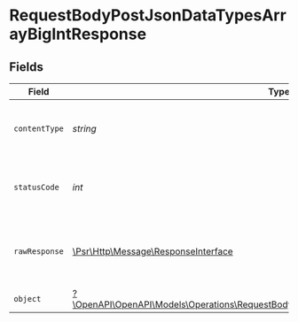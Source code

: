 # RequestBodyPostJsonDataTypesArrayBigIntResponse


## Fields

| Field                                                                                                                                                                     | Type                                                                                                                                                                      | Required                                                                                                                                                                  | Description                                                                                                                                                               |
| ------------------------------------------------------------------------------------------------------------------------------------------------------------------------- | ------------------------------------------------------------------------------------------------------------------------------------------------------------------------- | ------------------------------------------------------------------------------------------------------------------------------------------------------------------------- | ------------------------------------------------------------------------------------------------------------------------------------------------------------------------- |
| `contentType`                                                                                                                                                             | *string*                                                                                                                                                                  | :heavy_check_mark:                                                                                                                                                        | HTTP response content type for this operation                                                                                                                             |
| `statusCode`                                                                                                                                                              | *int*                                                                                                                                                                     | :heavy_check_mark:                                                                                                                                                        | HTTP response status code for this operation                                                                                                                              |
| `rawResponse`                                                                                                                                                             | [\Psr\Http\Message\ResponseInterface](https://www.php-fig.org/psr/psr-7/#33-psrhttpmessageresponseinterface)                                                              | :heavy_minus_sign:                                                                                                                                                        | Raw HTTP response; suitable for custom response parsing                                                                                                                   |
| `object`                                                                                                                                                                  | [?\OpenAPI\OpenAPI\Models\Operations\RequestBodyPostJsonDataTypesArrayBigIntResponseBody](../../models/operations/RequestBodyPostJsonDataTypesArrayBigIntResponseBody.md) | :heavy_minus_sign:                                                                                                                                                        | OK                                                                                                                                                                        |